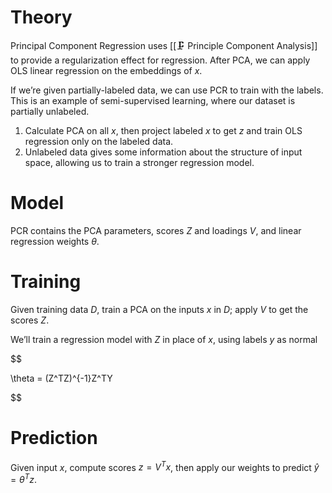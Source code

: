 

# Theory
Principal Component Regression uses [[🗜️ Principle Component Analysis]] to provide a regularization effect for regression. After PCA, we can apply OLS linear regression on the embeddings of $x$.

If we’re given partially-labeled data, we can use PCR to train with the labels. This is an example of semi-supervised learning, where our dataset is partially unlabeled.
1. Calculate PCA on all $x$, then project labeled $x$ to get $z$ and train OLS regression only on the labeled data.
2. Unlabeled data gives some information about the structure of input space, allowing us to train a stronger regression model.

# Model
PCR contains the PCA parameters, scores $Z$ and loadings $V$, and linear regression weights $\theta$.

# Training
Given training data $D$, train a PCA on the inputs $x$ in $D$; apply $V$ to get the scores $Z$.

We’ll train a regression model with $Z$ in place of $x$, using labels $y$ as normal

$$

 \theta = (Z^TZ)^{-1}Z^TY 

$$

# Prediction
Given input $x$, compute scores $z = V^Tx$, then apply our weights to predict $\hat{y} = \theta^Tz$.


